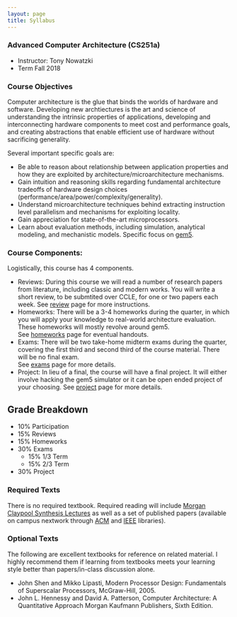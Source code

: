 ```yaml
---
layout: page
title: Syllabus
---
```


### Advanced Computer Architecture (CS251a)
* Instructor: Tony Nowatzki
* Term Fall 2018

### Course Objectives

Computer architecture is the glue that binds the worlds of hardware and software. Developing new archtiectures is the art and science of understanding the intrinsic properties of applications, developing and interconnecting hardware components to meet cost and performance goals, and creating abstractions that enable efficient use of hardware without sacrificing generality. 

Several important specific goals are:

* Be able to reason about relationship between application properties and how they are exploited by architecture/microarchitecture mechanisms.
* Gain intuition and reasoning skills regarding fundamental architecture tradeoffs of hardware design choices (performance/area/power/complexity/generality).
* Understand microarchitecture techniques behind extracting instruction level parallelism and mechanisms for exploiting locality.
* Gain appreciation for state-of-the-art microprocessors.
* Learn about evaluation methods, including simulation, analytical modeling, and mechanistic models.  Specific focus on [gem5](http://learning.gem5.org/).

### Course Components:

Logistically, this course has 4 components.  
* Reviews: During this course we will read a number of research papers from
  literature, including classic and modern works.  You will write a short
review, to be submtited over CCLE, for one or two papers each week. See
[review]({{site.baseurl}}/04-reviews/) page for more instructions.
* Homeworks:  There will be a 3-4 homeworks during the quarter, in which you
  will apply your knowledge to real-world architecture evaluation.  These
homeworks will mostly revolve around gem5.  
See [homeworks]({{site.baseurl}}/05-homeworks/) page for eventual handouts.
* Exams:  There will be two take-home midterm exams during the quarter,
  covering the first third and second third of the course material.  There will
be no final exam.  
See [exams]({{site.baseurl}}/07-exams/) page for more details.
* Project:  In lieu of a final, the course will have a final project.  It will
either involve hacking the gem5 simulator or it can be open ended project of
your choosing.
See [project]({{site.baseurl}}/08-project/) page for more details.

## Grade Breakdown
* 10% Participation
* 15% Reviews
* 15% Homeworks
* 30% Exams
    - 15% 1/3 Term
    - 15% 2/3 Term
* 30% Project

### Required Texts

There is no required textbook.  Required reading will include [Morgan Claypool
Synthesis Lectures](https://www.morganclaypool.com/toc/cac/1/1) as well as a
set of published papers (available on campus nextwork through
[ACM](http://www.acm.org/dl) and [IEEE](http://www.ieee.org/ieeexplore)
libraries).

### Optional Texts

The following are excellent textbooks for reference on related material.  I
highly recommend them if learning from textbooks meets your learning style
better than papers/in-class discussion alone.

* John Shen and Mikko Lipasti, Modern Processor Design: Fundamentals of Superscalar Processors, McGraw-Hill, 2005.
* John L. Hennessy and David A. Patterson, Computer Architecture: A Quantitative Approach Morgan Kaufmann Publishers, Sixth Edition.


